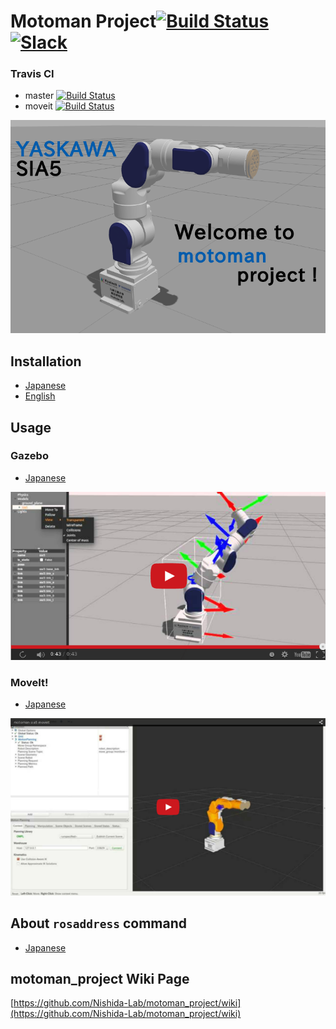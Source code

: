 # Motoman Project[![Build Status](https://travis-ci.org/Nishida-Lab/motoman_project.svg)](https://travis-ci.org/Nishida-Lab/motoman_project) [![Slack](https://img.shields.io/badge/slack-nishida--lab-dda0dd.svg)](http://nishida-lab.slack.com)

### Travis CI
- master [![Build Status](https://travis-ci.org/Nishida-Lab/motoman_project.svg?branch=master)](https://travis-ci.org/Nishida-Lab/motoman_project)
- moveit [![Build Status](https://travis-ci.org/Nishida-Lab/motoman_project.svg?branch=moveit)](https://travis-ci.org/Nishida-Lab/motoman_project)

![SIA5](.image/sia5.png)
## Installation
* [Japanese](https://github.com/Nishida-Lab/motoman_project/wiki/Installation-%5BJapanese%5D)
* [English](https://github.com/Nishida-Lab/motoman_project/wiki/Installation-%5BEnglish%5D)

## Usage
### Gazebo
* [Japanese](https://github.com/Nishida-Lab/motoman_project/wiki/Gazebo-%5BJapanese%5D)

[![SIA5_gazebo](.image/gazebo_youtube.png)](http://www.youtube.com/watch?v=FJFXUtZzpJA)

### MoveIt!
* [Japanese](https://github.com/Nishida-Lab/motoman_project/wiki/MoveIt!-%5BJapanese%5D)

[![img](.image/moveit_youtube.png)](https://youtu.be/9YFVO9MdYrU)

## About `rosaddress` command
* [Japanese](https://github.com/Nishida-Lab/motoman_project/wiki/About-rosaddress-command-%5BJapanese%5D)

## motoman_project Wiki Page
[https://github.com/Nishida-Lab/motoman_project/wiki](https://github.com/Nishida-Lab/motoman_project/wiki)
